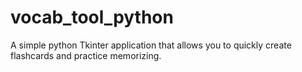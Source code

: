 # vocab_tool_python
A simple python Tkinter application that allows you to quickly create flashcards and practice memorizing.
